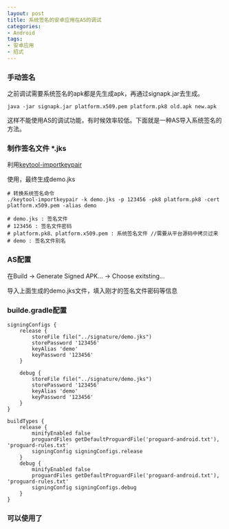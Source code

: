 ```yaml
---
layout: post
title: 系统签名的安卓应用在AS的调试
categories:
- Android
tags:
- 安卓应用 
- 招式
---
```


### 手动签名
之前调试需要系统签名的apk都是先生成apk，再通过signapk.jar去生成。
```
java -jar signapk.jar platform.x509.pem platform.pk8 old.apk new.apk
```
这样不能使用AS的调试功能，有时候效率较低。下面就是一种AS导入系统签名的方法。


### 制作签名文件 *.jks
利用[keytool-importkeypair](https://github.com/getfatday/keytool-importkeypair)

使用，最终生成demo.jks
```
# 转换系统签名命令
./keytool-importkeypair -k demo.jks -p 123456 -pk8 platform.pk8 -cert platform.x509.pem -alias demo

# demo.jks : 签名文件
# 123456 : 签名文件密码
# platform.pk8、platform.x509.pem : 系统签名文件 //需要从平台源码中拷贝过来
# demo : 签名文件别名
```

### AS配置
在Build -> Generate Signed APK... -> Choose exitsting... 

导入上面生成的demo.jks文件，填入刚才的签名文件密码等信息

### builde.gradle配置
```
signingConfigs {
    release {
        storeFile file("../signature/demo.jks")
        storePassword '123456'
        keyAlias 'demo'
        keyPassword '123456'
    }

    debug {
        storeFile file("../signature/demo.jks")
        storePassword '123456'
        keyAlias 'demo'
        keyPassword '123456'
    }
}

buildTypes {
    release {
        minifyEnabled false
        proguardFiles getDefaultProguardFile('proguard-android.txt'), 'proguard-rules.txt'
        signingConfig signingConfigs.release
    }
    debug {
        minifyEnabled false
        proguardFiles getDefaultProguardFile('proguard-android.txt'), 'proguard-rules.txt'
        signingConfig signingConfigs.debug
    }
}
```

### 可以使用了

